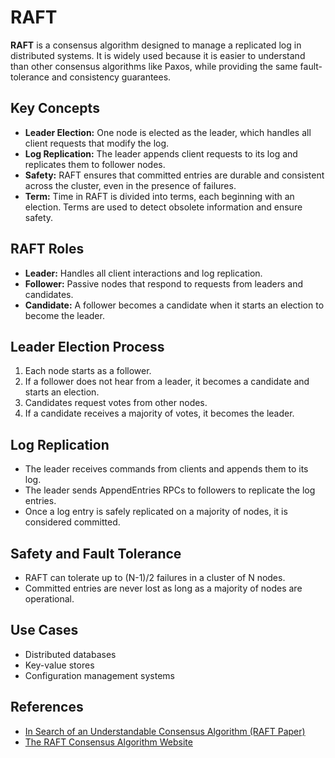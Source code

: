 # RAFT

**RAFT** is a consensus algorithm designed to manage a replicated log in distributed systems. It is widely used because it is easier to understand than other consensus algorithms like Paxos, while providing the same fault-tolerance and consistency guarantees.

## Key Concepts

- **Leader Election:** One node is elected as the leader, which handles all client requests that modify the log.
- **Log Replication:** The leader appends client requests to its log and replicates them to follower nodes.
- **Safety:** RAFT ensures that committed entries are durable and consistent across the cluster, even in the presence of failures.
- **Term:** Time in RAFT is divided into terms, each beginning with an election. Terms are used to detect obsolete information and ensure safety.

## RAFT Roles

- **Leader:** Handles all client interactions and log replication.
- **Follower:** Passive nodes that respond to requests from leaders and candidates.
- **Candidate:** A follower becomes a candidate when it starts an election to become the leader.

## Leader Election Process

1. Each node starts as a follower.
2. If a follower does not hear from a leader, it becomes a candidate and starts an election.
3. Candidates request votes from other nodes.
4. If a candidate receives a majority of votes, it becomes the leader.

## Log Replication

- The leader receives commands from clients and appends them to its log.
- The leader sends AppendEntries RPCs to followers to replicate the log entries.
- Once a log entry is safely replicated on a majority of nodes, it is considered committed.

## Safety and Fault Tolerance

- RAFT can tolerate up to (N-1)/2 failures in a cluster of N nodes.
- Committed entries are never lost as long as a majority of nodes are operational.

## Use Cases

- Distributed databases
- Key-value stores
- Configuration management systems

## References

- [In Search of an Understandable Consensus Algorithm (RAFT Paper)](https://raft.github.io/raft.pdf)
- [The RAFT Consensus Algorithm Website](https://raft.github.io/)
